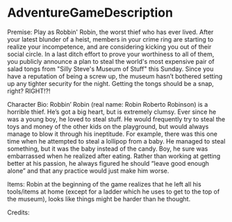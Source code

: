# AdventureGameDescription
Premise: Play as Robbin' Robin, the worst thief who has ever lived. After your latest blunder of a heist, members in your crime ring are starting to realize your incompetence, and are considering kicking you out of their social circle. In a last ditch effort to prove your worthiness to all of them, you publicly announce a plan to steal the world's most expensive pair of salad tongs from "Silly Steve's Museum of Stuff" this Sunday. Since you have a reputation of being a screw up, the museum hasn’t bothered setting up any tighter security for the night. Getting the tongs should be a snap, right? RIGHT!?!


Character Bio: Robbin’ Robin (real name: Robin Roberto Robinson) is a horrible thief. He’s got a big heart, but is extremely clumsy. Ever since he was a young boy, he loved to steal stuff. He would frequently try to steal the toys and money of the other kids on the playground, but would always manage to blow it through his ineptitude. For example, there was this one time when he attempted to steal a lollipop from a baby. He managed to steal something, but it was the baby instead of the candy. Boy, he sure was embarrassed when he realized after eating. Rather than working at getting better at his passion, he always figured he should “leave good enough alone” and that any practice would just make him worse.


Items: Robin at the beginning of the game realizes that he left all his tools/items at home (except for a ladder which he uses to get to the top of the museum), looks like things might be harder than he thought.


Credits: 


